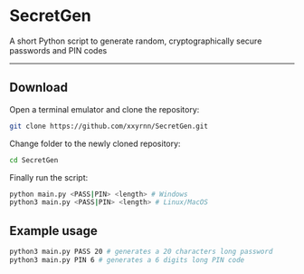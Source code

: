 # SecretGen

A short Python script to generate random, cryptographically secure passwords and PIN codes

---

## Download

Open a terminal emulator and clone the repository:
```bash
git clone https://github.com/xxyrnn/SecretGen.git
```

Change folder to the newly cloned repository:
```bash
cd SecretGen
```

Finally run the script:
```bash
python main.py <PASS|PIN> <length> # Windows
python3 main.py <PASS|PIN> <length> # Linux/MacOS
```

## Example usage

```bash
python3 main.py PASS 20 # generates a 20 characters long password
python3 main.py PIN 6 # generates a 6 digits long PIN code
```
